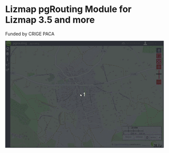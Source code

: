 # Lizmap pgRouting Module for Lizmap 3.5 and more

Funded by CRIGE PACA

![pgrouting](resources/pgrouting.gif)


